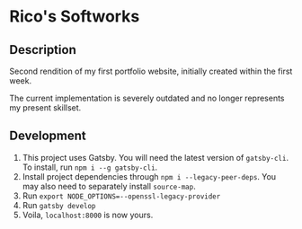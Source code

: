 # Rico's Softworks

## Description

Second rendition of my first portfolio website, initially created within the first week.

The current implementation is severely outdated and no longer represents my present skillset.

## Development

1. This project uses Gatsby. You will need the latest version of `gatsby-cli`.
To install, run `npm i --g gatsby-cli`.
2. Install project dependencies through `npm i --legacy-peer-deps`. You may also need to separately install `source-map`.
3. Run `export NODE_OPTIONS=--openssl-legacy-provider`
4. Run `gatsby develop`
5. Voila, `localhost:8000` is now yours.


